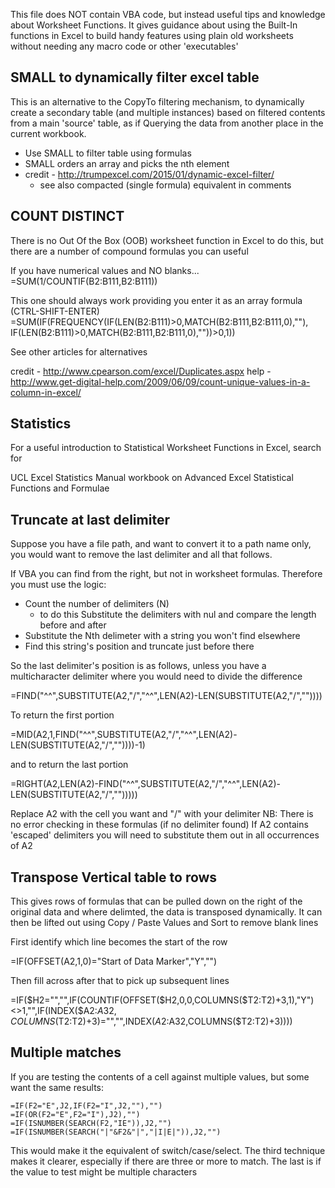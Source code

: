 
This file does NOT contain VBA code, but instead useful tips and knowledge about Worksheet Functions.
It gives guidance about using the Built-In functions in Excel to build handy features using plain old worksheets 
without needing any macro code or other 'executables'

## SMALL to dynamically filter excel table

This is an alternative to the CopyTo filtering mechanism, 
to dynamically create a secondary table (and multiple instances) 
based on filtered contents from a main 'source' table, 
as if Querying the data from another place in the current workbook. 

* Use SMALL to filter table using formulas
* SMALL orders an array and picks the nth element
* credit - http://trumpexcel.com/2015/01/dynamic-excel-filter/
    * see also compacted (single formula) equivalent in comments


## COUNT DISTINCT

There is no Out Of the Box (OOB) worksheet function in Excel to do this, 
but there are a number of compound formulas you can useful

If you have numerical values and NO blanks...
=SUM(1/COUNTIF(B2:B111,B2:B111)) 

This one should always work providing you enter it as an array formula (CTRL-SHIFT-ENTER)
=SUM(IF(FREQUENCY(IF(LEN(B2:B111)>0,MATCH(B2:B111,B2:B111,0),""), IF(LEN(B2:B111)>0,MATCH(B2:B111,B2:B111,0),""))>0,1))

See other articles for alternatives

credit - http://www.cpearson.com/excel/Duplicates.aspx
help - http://www.get-digital-help.com/2009/06/09/count-unique-values-in-a-column-in-excel/

## Statistics

For a useful introduction to Statistical Worksheet Functions in Excel, search for 

UCL Excel Statistics Manual workbook on Advanced Excel Statistical Functions and Formulae

## Truncate at last delimiter

Suppose you have a file path, and want to convert it to a path name only, you would want to 
remove the last delimiter and all that follows.

If VBA you can find from the right, but not in worksheet formulas. Therefore you must use the logic:
* Count the number of delimiters (N)
	* to do this Substitute the delimiters with nul and compare the length before and after
* Substitute the Nth delimeter with a string you won't find elsewhere
* Find this string's position and truncate just before there

So the last delimiter's position is as follows,
unless you have a multicharacter delimiter where you would need to divide the difference

=FIND("^^",SUBSTITUTE(A2,"/","^^",LEN(A2)-LEN(SUBSTITUTE(A2,"/",""))))

To return the first portion

=MID(A2,1,FIND("^^",SUBSTITUTE(A2,"/","^^",LEN(A2)-LEN(SUBSTITUTE(A2,"/",""))))-1)

and to return the last portion

=RIGHT(A2,LEN(A2)-FIND("^^",SUBSTITUTE(A2,"/","^^",LEN(A2)-LEN(SUBSTITUTE(A2,"/","")))))

Replace A2 with the cell you want and "/" with your delimiter
NB: There is no error checking in these formulas (if no delimiter found)
If A2 contains 'escaped' delimiters you will need to substitute them out in all occurrences of A2


## Transpose Vertical table to rows

This gives rows of formulas that can be pulled down on the right of the original data
and where delimted, the data is transposed dynamically.
It can then be lifted out using Copy / Paste Values and Sort to remove blank lines

First identify which line becomes the start of the row

=IF(OFFSET(A2,1,0)="Start of Data Marker","Y","")

Then fill across after that to pick up subsequent lines 

=IF($H2="","",IF(COUNTIF(OFFSET($H2,0,0,COLUMNS($T2:T2)+3,1),"Y")<>1,"",IF(INDEX($A2:$A32,COLUMNS($T2:T2)+3)="","",INDEX($A2:$A32,COLUMNS($T2:T2)+3))))


## Multiple matches

If you are testing the contents of a cell against multiple values, but some want the same results:

```
=IF(F2="E",J2,IF(F2="I",J2,""),"")
=IF(OR(F2="E",F2="I"),J2),"")
=IF(ISNUMBER(SEARCH(F2,"IE")),J2,"")
=IF(ISNUMBER(SEARCH("|"&F2&"|","|I|E|")),J2,"")
```

This would make it the equivalent of switch/case/select.
The third technique makes it clearer, especially if there are three or more to match.
The last is if the value to test might be multiple characters
